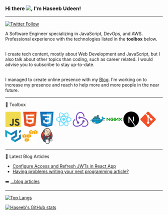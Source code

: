 ### Hi there <img src="https://raw.githubusercontent.com/MartinHeinz/MartinHeinz/master/wave.gif" width="30px">, I'm Haseeb Udeen!

---

[![Twitter Follow](https://img.shields.io/twitter/follow/haseebudeen?label=People%20following%20me%20on%20Twitter&style=social)](https://twitter.com/intent/follow?screen_name=haseebudeen)

A Software Engineer specializing in JavaScript, DevOps, and AWS. Professional experience with the technologies listed in the **toolbox** below. <br/><br/>

I create tech content, mostly about Web Development and JavaScript, but I also talk about other topics than coding, such as career related. I would advise you to subscribe to stay up-to-date. <br/><br/>

I managed to create online presence with my [Blog](https://www.medium.com/@haseebudeen). I'm working on to increase my presence and reach to help more and more people in the near future.


---

🧰 Toolbox

<img src="https://github.com/devicons/devicon/blob/master/icons/javascript/javascript-original.svg" width="50"/> <img src="https://github.com/devicons/devicon/blob/master/icons/html5/html5-original.svg" width="50"/> <img src="https://github.com/devicons/devicon/blob/master/icons/css3/css3-original.svg" width="50"/> <img src="https://github.com/devicons/devicon/blob/master/icons/react/react-original.svg" width="50"/> <img src="https://github.com/devicons/devicon/blob/master/icons/redux/redux-original.svg" width="50"/> <img src="https://github.com/devicons/devicon/blob/master/icons/docker/docker-original.svg" width="50"/> <img src="https://github.com/devicons/devicon/blob/master/icons/nginx/nginx-original.svg" width="50"/> <img src="https://github.com/devicons/devicon/blob/master/icons/nextjs/nextjs-original.svg" width="50"/> <img src="https://github.com/devicons/devicon/blob/master/icons/git/git-original.svg" width="50"/> <img src="https://github.com/devicons/devicon/blob/master/icons/materialui/materialui-original.svg" width="50"/> <img src="https://github.com/devicons/devicon/blob/master/icons/amazonwebservices/amazonwebservices-original.svg" width="50"/> <img src="https://github.com/devicons/devicon/blob/master/icons/jenkins/jenkins-original.svg" width="50"/>

---

📘 Latest Blog Articles

<!-- BLOG-POST-LIST:START-->
- [Configure Access and Refresh JWTs in React App](https://space.haseebudeen.com/configure-access-and-refresh-jwts-in-react-app)
- [Having problems writing your next programming article?](https://space.haseebudeen.com/having-problems-writing-your-next-programming-article)
<!-- BLOG-POST-LIST:END-->

➡️ [...blog articles](https://www.medium.com/@haseebudeen)

---

[![Top Langs](https://github-readme-stats.vercel.app/api/top-langs/?username=RacketyWater7&hide=java&theme=radical)](https://github.com/anuraghazra/github-readme-stats)

[![Haseeb's GitHub stats](https://github-readme-stats.vercel.app/api?username=RacketyWater7&theme=radical)](https://github.com/anuraghazra/github-readme-stats)
<!--
**RacketyWater7/RacketyWater7** is a ✨ _special_ ✨ repository because its `README.md` (this file) appears on your GitHub profile.

Here are some ideas to get you started:

- 🔭 I’m currently working on ...
- 🌱 I’m currently learning ...
- 👯 I’m looking to collaborate on ...
- 🤔 I’m looking for help with ...
- 💬 Ask me about ...
- 📫 How to reach me: ...
- 😄 Pronouns: ...
- ⚡ Fun fact: ...
-->
